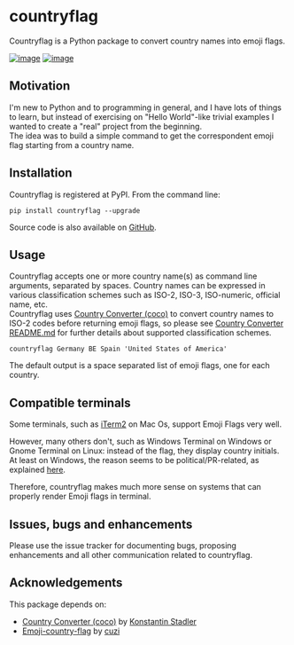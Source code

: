 # countryflag

Countryflag is a Python package to convert country names into emoji flags.


[![image](https://img.shields.io/badge/code%20style-black-000000.svg)](https://github.com/psf/black)
[![image](https://img.shields.io/github/license/lendersmark/countryflag)](https://opensource.org/licenses/MIT)

## Motivation

I'm new to Python and to programming in general, and I have lots of things to learn, but instead of exercising on "Hello World"-like trivial examples I wanted to create a "real" project from the beginning.  
The idea was to build a simple command to get the correspondent emoji flag starting from a country name.


## Installation

Countryflag is registered at PyPI. From the command line:

    pip install countryflag --upgrade

Source code is also available on
[GitHub](https://github.com/lendersmark/countryflag).


## Usage

Countryflag accepts one or more country name(s) as command line arguments, separated by spaces.
Country names can be expressed in various classification schemes such as ISO-2, ISO-3, ISO-numeric, official name, etc.  
Countryflag uses [Country Converter (coco)](https://pypi.org/project/country-converter/) to convert country names to ISO-2 codes before returning emoji flags, so please see [Country Converter README.md](https://github.com/konstantinstadler/country_converter/blob/master/README.md#classification-schemes) for further details about supported classification schemes.

    countryflag Germany BE Spain 'United States of America'

The default output is a space separated list of emoji flags, one for each country.

## Compatible terminals

Some terminals, such as [iTerm2](https://iterm2.com/) on Mac Os, support Emoji Flags very well.

However, many others don't, such as Windows Terminal on Windows or Gnome Terminal on Linux: instead of the flag, they display country initials.  
At least on Windows, the reason seems to be political/PR-related, as explained [here](https://answers.microsoft.com/en-us/windows/forum/all/flag-emoji/85b163bc-786a-4918-9042-763ccf4b6c05).

Therefore, countryflag makes much more sense on systems that can properly render Emoji flags in terminal.

## Issues, bugs and enhancements

Please use the issue tracker for documenting bugs, proposing
enhancements and all other communication related to countryflag.

## Acknowledgements

This package depends on:

* [Country Converter (coco)](https://pypi.org/project/country-converter/) by [Konstantin Stadler](https://pypi.org/user/konstantinstadler/)
* [Emoji-country-flag](https://pypi.org/project/emoji-country-flag/) by [cuzi](https://pypi.org/user/cuzi/)
